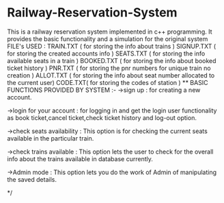 # Railway-Reservation-System
This is a railway reservation system implemented in c++ programming. It provides the basic functionality and a simulation for the original system
FILE's USED :  TRAIN.TXT ( for storing the info about trains )
	       SIGNUP.TXT ( for storing the created accounts info )
	       SEATS.TXT ( for storing the info available seats in a train )
	       BOOKED.TXT ( for storing the info about booked ticket history )
	       PNR.TXT ( for storing the pnr numbers for unique train no creation )
	       ALLOT.TXT ( for storing the info about seat number allocated to the current user)
	       CODE.TXT( for storing the codes of station )
** BASIC FUNCTIONS PROVIDED BY SYSTEM :-
->sign up : for creating a new account.

->login for your account : for logging in and get the login user functionality
			 as book ticket,cancel ticket,check ticket history
			 and log-out option.

->check seats availability : This option is for checking the current seats
			    available in the particular train.

->check trains available : This option lets the user to check for the overall
			   info about the trains available in database currently.

->Admin mode : This option lets you do the work of Admin of manipulating the saved details.

*/
